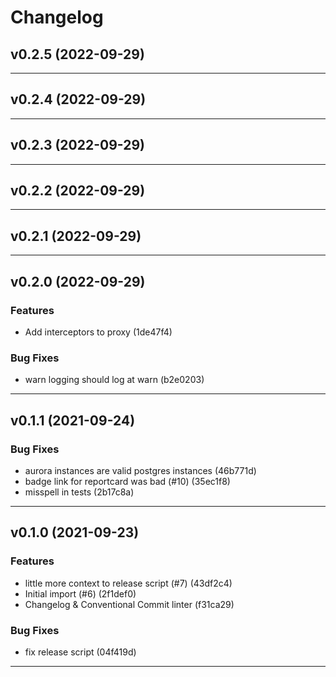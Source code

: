 # Changelog

## v0.2.5 (2022-09-29)

---

## v0.2.4 (2022-09-29)

---

## v0.2.3 (2022-09-29)

---

## v0.2.2 (2022-09-29)

---

## v0.2.1 (2022-09-29)

---

## v0.2.0 (2022-09-29)

### Features

- Add interceptors to proxy (1de47f4)

### Bug Fixes

- warn logging should log at warn (b2e0203)

---

## v0.1.1 (2021-09-24)

### Bug Fixes

- aurora instances are valid postgres instances (46b771d)
- badge link for reportcard was bad (#10) (35ec1f8)
- misspell in tests (2b17c8a)

---

## v0.1.0 (2021-09-23)

### Features

- little more context to release script (#7) (43df2c4)
- Initial import (#6) (2f1def0)
- Changelog & Conventional Commit linter (f31ca29)

### Bug Fixes

- fix release script (04f419d)

---
